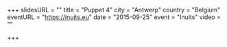 +++
slidesURL = ""
title = "Puppet 4"
city = "Antwerp"
country = "Belgium"
eventURL = "https://inuits.eu"
date = "2015-09-25"
event = "Inuits"
video = ""

+++

